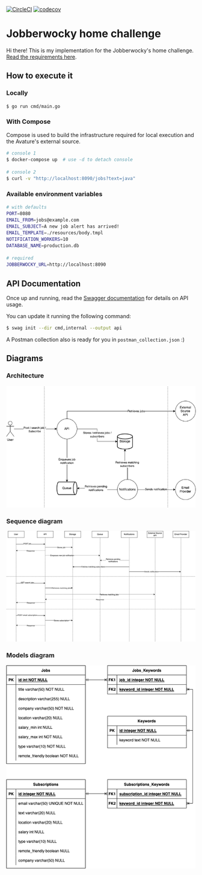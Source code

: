 [![CircleCI](https://dl.circleci.com/status-badge/img/gh/ariel17/jobberwocky/tree/master.svg?style=shield&circle-token=6b545bde2030b76f9305af7fcc0c2aae8ac96f22)](https://dl.circleci.com/status-badge/redirect/gh/ariel17/jobberwocky/tree/master) [![codecov](https://codecov.io/gh/ariel17/jobberwocky/branch/master/graph/badge.svg?token=01YJEADES8)](https://codecov.io/gh/ariel17/jobberwocky)

# Jobberwocky home challenge

Hi there! This is my implementation for the Jobberwocky's home challenge. [Read
the requirements here](./docs/requirements.pdf).

## How to execute it

### Locally

```bash
$ go run cmd/main.go
```

### With Compose
Compose is used to build the infrastructure required for
local execution and the Avature's external source.

```bash
# console 1
$ docker-compose up  # use -d to detach console

# console 2
$ curl -v "http://localhost:8090/jobs?text=java"
```

### Available environment variables

```bash
# with defaults
PORT=8080
EMAIL_FROM=jobs@example.com
EMAIL_SUBJECT=A new job alert has arrived!
EMAIL_TEMPLATE=./resources/body.tmpl
NOTIFICATION_WORKERS=10
DATABASE_NAME=production.db

# required
JOBBERWOCKY_URL=http://localhost:8090
```

## API Documentation
Once up and running, read the [Swagger
documentation](http://localhost:8090/swagger/index.html) for details
on API usage.

You can update it running the following command:

```bash
$ swag init --dir cmd,internal --output api
```

A Postman collection also is ready for you in `postman_collection.json` :)

## Diagrams

### Architecture

![architecture diagram](./docs/architecture.png)

### Sequence diagram

![sequence diagram](./docs/sequence.png)

### Models diagram

![models diagram](./docs/models.png)